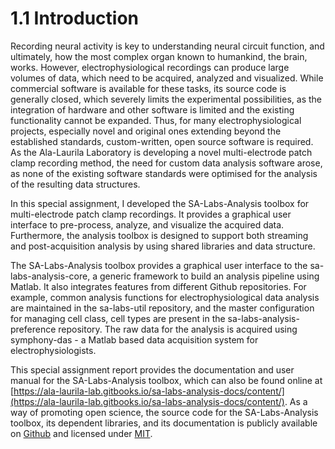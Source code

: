 # 1.1 Introduction

Recording neural activity is key to understanding neural circuit function, and ultimately, how the most complex organ known to humankind, the brain, works. However, electrophysiological recordings can produce large volumes of data, which need to be acquired, analyzed and visualized. While commercial software is available for these tasks, its source code is generally closed, which severely limits the experimental possibilities, as the integration of hardware and other software is limited and the existing functionality cannot be expanded. Thus, for many electrophysiological projects, especially novel and original ones extending beyond the established standards, custom-written, open source software is required. As the Ala-Laurila Laboratory is developing a novel multi-electrode patch clamp recording method, the need for custom data analysis software arose, as none of the existing software standards were optimised for the analysis of the resulting data structures. 

In this special assignment, I developed the SA-Labs-Analysis toolbox for multi-electrode patch clamp recordings. It provides a graphical user interface to pre-process, analyze, and visualize the acquired data. Furthermore, the analysis toolbox is designed to support both streaming and post-acquisition analysis by using shared libraries and data structure. 

The SA-Labs-Analysis toolbox provides a graphical user interface to the sa-labs-analysis-core, a generic framework to build an analysis pipeline using Matlab. It also integrates features from different Github repositories. For example, common analysis functions for electrophysiological data analysis are maintained in the sa-labs-util repository, and the master configuration for managing cell class, cell types are present in the sa-labs-analysis-preference repository. The raw data for the analysis is acquired using symphony-das - a Matlab based data acquisition system for electrophysiologists. 

This special assignment report provides the documentation and user manual for the SA-Labs-Analysis toolbox, which can also be found online at [https://ala-laurila-lab.gitbooks.io/sa-labs-analysis-docs/content/](https://ala-laurila-lab.gitbooks.io/sa-labs-analysis-docs/content/). As a way of promoting open science, the source code for the SA-Labs-Analysis toolbox, its dependent libraries, and its documentation is publicly available on [Github](https://github.com/Schwartz-AlaLaurila-Labs/) and licensed under [MIT](https://github.com/Schwartz-AlaLaurila-Labs/sa-labs-analysis/blob/master/LICENSE). 

